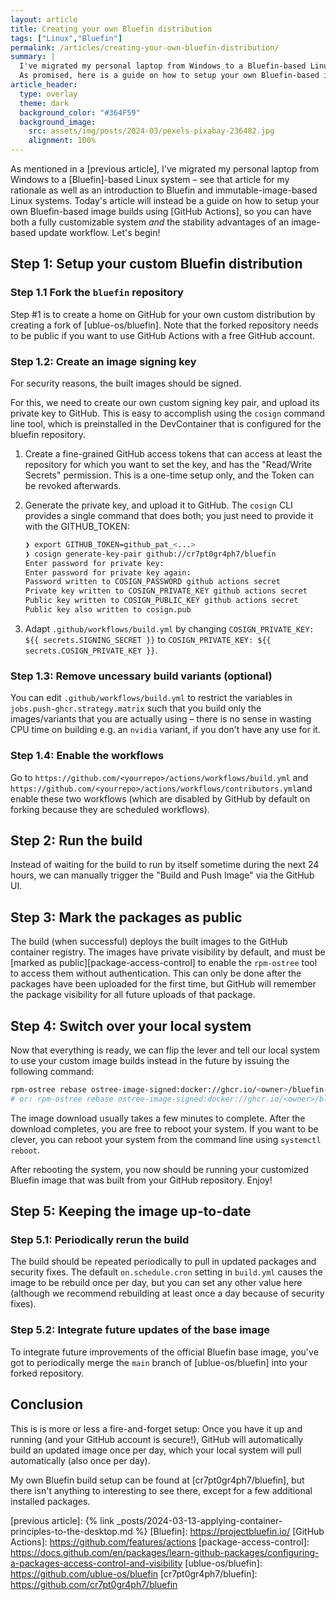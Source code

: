 ```yaml
---
layout: article
title: Creating your own Bluefin distribution
tags: ["Linux","Bluefin"]
permalink: /articles/creating-your-own-bluefin-distribution/
summary: |
  I've migrated my personal laptop from Windows to a Bluefin-based Linux system.
  As promised, here is a guide on how to setup your own Bluefin-based image builds using [GitHub Actions].
article_header:
  type: overlay
  theme: dark
  background_color: "#364F59"
  background_image:
    src: assets/img/posts/2024-03/pexels-pixabay-236482.jpg
    alignment: 100%
---
```


As mentioned in a [previous article], I've migrated my personal laptop from Windows to a [Bluefin]-based Linux system
&ndash; see that article for my rationale as well as an introduction to Bluefin and immutable-image-based Linux systems.
Today's article will instead be a guide on how to setup your own Bluefin-based image builds using [GitHub Actions],
so you can have both a fully customizable system _and_ the stability advantages of an image-based update workflow.
Let's begin!

## Step 1: Setup your custom Bluefin distribution

### Step 1.1 Fork the `bluefin` repository

Step #1 is to create a home on GitHub for your own custom distribution by creating a fork of [ublue-os/bluefin].
Note that the forked repository needs to be public if you want to use GitHub Actions with a free GitHub account.

### Step 1.2: Create an image signing key

For security reasons, the built images should be signed.

For this, we need to create our own custom signing key pair, and upload its private key to GitHub.
This is easy to accomplish using the `cosign` command line tool,
which is preinstalled in the DevContainer that is configured for the bluefin repository.

1. Create a fine-grained GitHub access tokens that can access at least the repository
   for which you want to set the key, and has the "Read/Write Secrets" permission.
   This is a one-time setup only, and the Token can be revoked afterwards.

2. Generate the private key, and upload it to GitHub.
   The `cosign` CLI provides a single command that does both; you just need to provide it with the GITHUB_TOKEN:
   ```bash
   ❯ export GITHUB_TOKEN=github_pat_<...>
   ❯ cosign generate-key-pair github://cr7pt0gr4ph7/bluefin
   Enter password for private key: 
   Enter password for private key again: 
   Password written to COSIGN_PASSWORD github actions secret
   Private key written to COSIGN_PRIVATE_KEY github actions secret
   Public key written to COSIGN_PUBLIC_KEY github actions secret
   Public key also written to cosign.pub
   ```

3. Adapt `.github/workflows/build.yml` by changing `COSIGN_PRIVATE_KEY: ${{ secrets.SIGNING_SECRET }}` to `COSIGN_PRIVATE_KEY: ${{ secrets.COSIGN_PRIVATE_KEY }}`.

### Step 1.3: Remove uncessary build variants (optional)

You can edit `.github/workflows/build.yml` to restrict the variables in `jobs.push-ghcr.strategy.matrix`
such that you build only the images/variants that you are actually using &ndash;
there is no sense in wasting CPU time on building e.g. an `nvidia` variant,
if you don't have any use for it.

### Step 1.4: Enable the workflows

Go to `https://github.com/<yourrepo>/actions/workflows/build.yml` and `https://github.com/<yourrepo>/actions/workflows/contributors.yml`and enable these two workflows (which are disabled by GitHub by default on forking because they are scheduled workflows).

## Step 2: Run the build

Instead of waiting for the build to run by itself sometime during the next 24 hours,
we can manually trigger the "Build and Push Image" via the GitHub UI.

## Step 3: Mark the packages as public

The build (when successful) deploys the built images to the GitHub container registry.
The images have private visibility by default, and must be [marked as public][package-access-control] to enable the `rpm-ostree` tool to access them without authentication.
This can only be done after the packages have been uploaded for the first time,
but GitHub will remember the package visibility for all future uploads of that package.

## Step 4: Switch over your local system

Now that everything is ready, we can flip the lever and tell our local system to use your custom image builds instead in the future by issuing the following command:

```bash
rpm-ostree rebase ostree-image-signed:docker://ghcr.io/<owner>/bluefin-dx:gts
# or: rpm-ostree rebase ostree-image-signed:docker://ghcr.io/<owner>/bluefin:gts
```

The image download usually takes a few minutes to complete.
After the download completes, you are free to reboot your system.
If you want to be clever, you can reboot your system from the command line using `systemctl reboot`.

After rebooting the system, you now should be running your customized Bluefin image that was built from your GitHub repository.
Enjoy!

## Step 5: Keeping the image up-to-date

### Step 5.1: Periodically rerun the build

The build should be repeated periodically to pull in updated packages and security fixes.
The default `on.schedule.cron` setting in `build.yml` causes the image to be rebuild once per day,
but you can set any other value here (although we recommend rebuilding at least once a day because of security fixes).

### Step 5.2: Integrate future updates of the base image

To integrate future improvements of the official Bluefin base image,
you've got to periodically merge the `main` branch of [ublue-os/bluefin]
into your forked repository.

## Conclusion

This is is more or less a fire-and-forget setup: Once you have it up and running (and your GitHub account is secure!),
GitHub will automatically build an updated image once per day, which your local system will pull automatically
(also once per day).

My own Bluefin build setup can be found at [cr7pt0gr4ph7/bluefin], but there isn't anything to interesting to see there,
except for a few additional installed packages.

[previous article]: {% link _posts/2024-03-13-applying-container-principles-to-the-desktop.md %}
[Bluefin]: https://projectbluefin.io/
[GitHub Actions]: https://github.com/features/actions
[package-access-control]: https://docs.github.com/en/packages/learn-github-packages/configuring-a-packages-access-control-and-visibility
[ublue-os/bluefin]: https://github.com/ublue-os/bluefin
[cr7pt0gr4ph7/bluefin]: https://github.com/cr7pt0gr4ph7/bluefin
